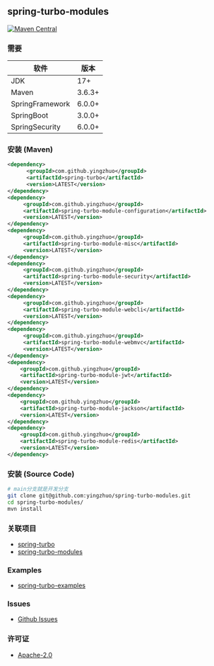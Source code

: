 ## spring-turbo-modules

[![Maven Central](https://img.shields.io/maven-central/v/com.github.yingzhuo/spring-turbo-modules.svg?label=Maven%20Central)](https://search.maven.org/search?q=g:%22com.github.yingzhuo%22%20AND%20a:%22spring-turbo-modules%22)

### 需要

| 软件              | 版本     |
|-----------------|--------|
| JDK             | 17+    |
| Maven           | 3.6.3+ |
| SpringFramework | 6.0.0+ |
| SpringBoot      | 3.0.0+ |
| SpringSecurity  | 6.0.0+ |

### 安装 (Maven)

```xml
<dependency>
      <groupId>com.github.yingzhuo</groupId>
      <artifactId>spring-turbo</artifactId>
      <version>LATEST</version>
</dependency>
<dependency>
     <groupId>com.github.yingzhuo</groupId>
     <artifactId>spring-turbo-module-configuration</artifactId>
     <version>LATEST</version>
</dependency>
<dependency>
     <groupId>com.github.yingzhuo</groupId>
     <artifactId>spring-turbo-module-misc</artifactId>
     <version>LATEST</version>
</dependency>
<dependency>
     <groupId>com.github.yingzhuo</groupId>
     <artifactId>spring-turbo-module-security</artifactId>
     <version>LATEST</version>
</dependency>
<dependency>
     <groupId>com.github.yingzhuo</groupId>
     <artifactId>spring-turbo-module-webcli</artifactId>
     <version>LATEST</version>
</dependency>
<dependency>
     <groupId>com.github.yingzhuo</groupId>
     <artifactId>spring-turbo-module-webmvc</artifactId>
     <version>LATEST</version>
</dependency>
<dependency>
    <groupId>com.github.yingzhuo</groupId>
    <artifactId>spring-turbo-module-jwt</artifactId>
    <version>LATEST</version>
</dependency>
<dependency>
    <groupId>com.github.yingzhuo</groupId>
    <artifactId>spring-turbo-module-jackson</artifactId>
    <version>LATEST</version>
</dependency>
<dependency>
    <groupId>com.github.yingzhuo</groupId>
    <artifactId>spring-turbo-module-redis</artifactId>
    <version>LATEST</version>
</dependency>
```

### 安装 (Source Code)

```bash
# main分支就是开发分支
git clone git@github.com:yingzhuo/spring-turbo-modules.git
cd spring-turbo-modules/
mvn install
```

### 关联项目

* [spring-turbo](https://github.com/yingzhuo/spring-turbo)
* [spring-turbo-modules](https://github.com/yingzhuo/spring-turbo-modules)

### Examples

* [spring-turbo-examples](https://github.com/yingzhuo/spring-turbo-examples)

### Issues

* [Github Issues](https://github.com/yingzhuo/spring-turbo-modules/issues)

### 许可证

* [Apache-2.0](./LICENSE.txt)